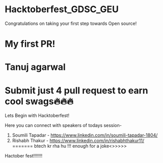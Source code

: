 # Hacktoberfest_GDSC_GEU
Congratulations on taking your first step towards Open source!

My first PR!
=======

Tanuj agarwal
=======

Submit just 4 pull request to earn cool swags🔥🔥🔥
=======
Lets Begin with Hacktoberfest!

Here you can connect with speakers of todays session-
1. Soumili Tapadar - https://www.linkedin.com/in/soumili-tapadar-1804/
2. Rishabh Thakur - https://www.linkedin.com/in/rishabhthakur11/
=======
btech kr rha hu !!! enough for a joke<>>>>>

Hactober fest!!!!!!!

